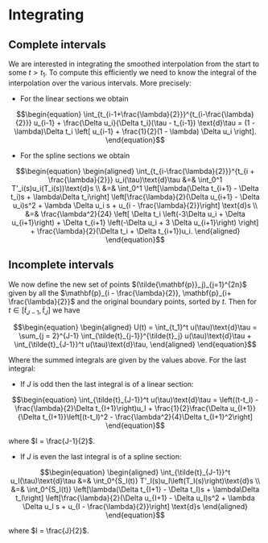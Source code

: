 # Integrating

## Complete intervals

We are interested in integrating the smoothed interpolation from the start to some $t > t_1$. To compute this efficiently we need to know the integral of the interpolation over the various intervals. More precisely:

- For the linear sections we obtain

```math
\begin{equation}
    \int_{t_{i-1+\frac{\lambda}{2}}}^{t_{i-\frac{\lambda}{2}}} 
         u_{i-1} + \frac{\Delta u_i}{\Delta t_i}(\tau - t_{i-1})
    \text{d}\tau
    =
    (1 - \lambda)\Delta t_i 
    \left[
        u_{i-1}
        +
        \frac{1}{2}(1 - \lambda) \Delta u_i
    \right].
\end{equation}
```

- For the spline sections we obtain

```math
\begin{equation}
    \begin{aligned}
        \int_{t_{i-\frac{\lambda}{2}}}^{t_{i + \frac{\lambda}{2}}} u_i(\tau)\text{d}\tau
        &=&
        \int_0^1 T'_i(s)u_i(T_i(s))\text{d}s \\ 
        &=&
        \int_0^1
            \left[\lambda(\Delta t_{i+1} - \Delta t_i)s + \lambda\Delta t_i\right]
            \left[\frac{\lambda}{2}(\Delta u_{i+1} - \Delta u_i)s^2 + \lambda \Delta u_i s + u_{i - \frac{\lambda}{2}}\right]
        \text{d}s \\
        &=& \frac{\lambda^2}{24}
        \left[
            \Delta t_i \left(-3\Delta u_i + \Delta u_{i+1}\right) +
            \Delta t_{i+1} \left(-\Delta u_i + 3 \Delta u_{i+1}\right)
        \right]
        +
        \frac{\lambda}{2}(\Delta t_i + \Delta t_{i+1})u_i.
    \end{aligned}
\end{equation}
```

## Incomplete intervals

We now define the new set of points $(\tilde{\mathbf{p}}_j)_{j=1}^{2n}$ given by all the $\mathbf{p}_{i - \frac{\lambda}{2}}, \mathbf{p}_{i+ \frac{\lambda}{2}}$ and the original boundary points, sorted by $t$. Then for $t \in \left[\tilde{t}_{J-1}, \tilde{t}_J\right]$ we have

```math
\begin{equation}
    \begin{aligned}
        U(t) = \int_{t_1}^t u(\tau)\text{d}\tau = \sum_{j = 2}^{J-1} \int_{\tilde{t}_{j-1}}^{\tilde{t}_j} u(\tau)\text{d}\tau + \int_{\tilde{t}_{J-1}}^t u(\tau)\text{d}\tau,
    \end{aligned}
\end{equation}
```

Where the summed integrals are given by the values above. For the last integral:

- If $J$ is odd then the last integral is of a linear section:

```math
\begin{equation}
    \int_{\tilde{t}_{J-1}}^t u(\tau)\text{d}\tau = \left((t-t_I) - \frac{\lambda}{2}\Delta t_{I+1}\right)u_I
    + 
    \frac{1}{2}\frac{\Delta u_{I+1}}{\Delta t_{I+1}}\left[(t-t_I)^2 - \frac{\lambda^2}{4}\Delta t_{I+1}^2\right]
\end{equation}
```

where $I = \frac{J-1}{2}$.

- If $J$ is even the last integral is of a spline section:

```math
\begin{equation}
    \begin{aligned}
        \int_{\tilde{t}_{J-1}}^t u_I(\tau)\text{d}\tau &=& 
        \int_0^{S_I(t)} T'_I(s)u_I\left(T_I(s)\right)\text{d}s \\
        &=&
        \int_0^{S_I(t)}
            \left[\lambda(\Delta t_{I+1} - \Delta t_I)s + \lambda\Delta t_I\right]
            \left[\frac{\lambda}{2}(\Delta u_{I+1} - \Delta u_I)s^2 + \lambda \Delta u_I s + u_{I - \frac{\lambda}{2}}\right]
        \text{d}s
    \end{aligned}
\end{equation}
```

where $I = \frac{J}{2}$.
